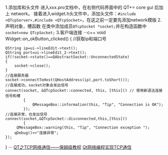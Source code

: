 1.添加库和头文件
进入xxx.pro文档中，在右侧代码界面中的 QT+= core gui 后加上 network。
接着进入widget.h头文件中，添加头文件：`#include <QTcpServer>,#include <QTcpSocket>`，在这之前一定要先添加network模版
2.声明对象，槽函数
在类中添加成员`QTcpSocket *socket;`并在构造函数中`socket=new QTcpSocket;`
3.客户端连接
···c++
void Widget::on_okButton_clicked()
{
    //获取ip和端口号

    QString ip=ui->lineEdit->text();
    QString port=ui->lineEdit_2->text();
    if(!socket->state()==QAbstractSocket::UnconnectedState)
    {
        socket->close();
    }
    //连接服务器
    socket->connectToHost(QHostAddress(ip),port.toShort());
    //连接成功，socket对象会发出信号
    connect(socket, &QTcpSocket::connected, this, [this]() // 使用新语法连接信号和槽
            {
                QMessageBox::information(this, "Tip", "Connection is OK");
            });
    //连接异常，也发出信号
    connect(socket,&QTcpSocket::disconnected,this,[this]()
            {
         QMessageBox::warning(this, "Tip", "Connection exception ");
        qDebug()<<"连接异常";
    });

}
···
[QT之TCP网络通信——保姆级教程](https://blog.csdn.net/weixin_74734834/article/details/139690397#:~:text=%E5%9C%A8widget.h%E5%A4%B4%E6%96%87%E4%BB%B6%E4%B8%AD%E6%B7%BB%E5%8A%A0,%23include%20%3CQTcpSocket%3E%E3%80%82)
[Qt网络编程实现TCP通信](https://blog.csdn.net/qq_43686329/article/details/120358274)

